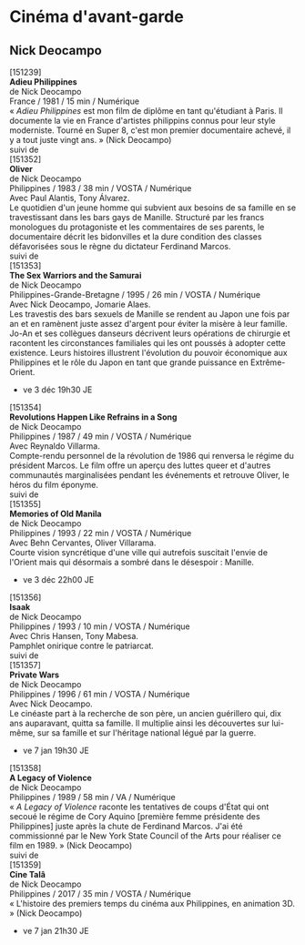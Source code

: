 # Cinéma d'avant-garde

## Nick Deocampo

[151239]  
**Adieu Philippines**  
de Nick Deocampo  
France / 1981 / 15 min / Numérique  
« _Adieu Philippines_ est mon film de diplôme en tant qu'étudiant à Paris. Il documente la vie en France d'artistes philippins connus pour leur style moderniste. Tourné en Super 8, c'est mon premier documentaire achevé, il y a tout juste vingt ans. » (Nick Deocampo)  
suivi de  
[151352]  
**Oliver**  
de Nick Deocampo  
Philippines / 1983 / 38 min / VOSTA / Numérique  
Avec Paul Alantis, Tony Álvarez.  
Le quotidien d'un jeune homme qui subvient aux besoins de sa famille en se travestissant dans les bars gays de Manille. Structuré par les francs monologues du protagoniste et les commentaires de ses parents, le documentaire décrit les bidonvilles et la dure condition des classes défavorisées sous le règne du dictateur Ferdinand Marcos.  
suivi de  
[151353]  
**The Sex Warriors and the Samurai**  
de Nick Deocampo  
Philippines-Grande-Bretagne / 1995 / 26 min / VOSTA / Numérique  
Avec Nick Deocampo, Jomarie Alaes.  
Les travestis des bars sexuels de Manille se rendent au Japon une fois par an et en ramènent juste assez d'argent pour éviter la misère à leur famille. Jo-An et ses collègues danseurs décrivent leurs opérations de chirurgie et racontent les circonstances familiales qui les ont poussés à adopter cette existence. Leurs histoires illustrent l'évolution du pouvoir économique aux Philippines et le rôle du Japon en tant que grande puissance en Extrême-Orient.

- ve 3 déc 19h30 JE

[151354]  
**Revolutions Happen Like Refrains in a Song**  
de Nick Deocampo  
Philippines / 1987 / 49 min / VOSTA / Numérique  
Avec Reynaldo Villarma.  
Compte-rendu personnel de la révolution de 1986 qui renversa le régime du président Marcos. Le film offre un aperçu des luttes queer et d'autres communautés marginalisées pendant les événements et retrouve Oliver, le héros du film éponyme.  
suivi de  
[151355]  
**Memories of Old Manila**  
de Nick Deocampo  
Philippines / 1993 / 22 min / VOSTA / Numérique  
Avec Behn Cervantes, Oliver Villarama.  
Courte vision syncrétique d'une ville qui autrefois suscitait l'envie de l'Orient mais qui désormais a sombré dans le désespoir : Manille.

- ve 3 déc 22h00 JE

[151356]  
**Isaak**  
de Nick Deocampo  
Philippines / 1993 / 10 min / VOSTA / Numérique  
Avec Chris Hansen, Tony Mabesa.  
Pamphlet onirique contre le patriarcat.  
suivi de  
[151357]  
**Private Wars**  
de Nick Deocampo  
Philippines / 1996 / 61 min / VOSTA / Numérique  
Avec Nick Deocampo.  
Le cinéaste part à la recherche de son père, un ancien guérillero qui, dix ans auparavant, quitta sa famille. Il multiplie ainsi les découvertes sur lui-même, sur sa famille et sur l'héritage national légué par la guerre.

- ve 7 jan 19h30 JE

[151358]  
**A Legacy of Violence**  
de Nick Deocampo  
Philippines / 1989 / 58 min / VA / Numérique  
« _A Legacy of Violence_ raconte les tentatives de coups d'État qui ont secoué le régime de Cory Aquino [première femme présidente des Philippines] juste après la chute de Ferdinand Marcos. J'ai été commissionné par le New York State Council of the Arts pour réaliser ce film en 1989. » (Nick Deocampo)  
suivi de  
[151359]  
**Cine Talâ**  
de Nick Deocampo  
Philippines / 2017 / 35 min / VOSTA / Numérique  
« L'histoire des premiers temps du cinéma aux Philippines, en animation 3D. » (Nick Deocampo)

- ve 7 jan 21h30 JE

